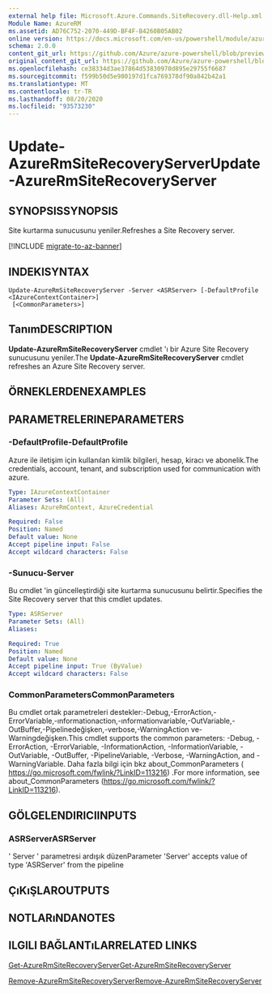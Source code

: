 ```yaml
---
external help file: Microsoft.Azure.Commands.SiteRecovery.dll-Help.xml
Module Name: AzureRM
ms.assetid: AD76C752-2070-449D-BF4F-B4260B05AB02
online version: https://docs.microsoft.com/en-us/powershell/module/azurerm.siterecovery/update-azurermsiterecoveryserver
schema: 2.0.0
content_git_url: https://github.com/Azure/azure-powershell/blob/preview/src/ResourceManager/SiteRecovery/Commands.SiteRecovery/help/Update-AzureRmSiteRecoveryServer.md
original_content_git_url: https://github.com/Azure/azure-powershell/blob/preview/src/ResourceManager/SiteRecovery/Commands.SiteRecovery/help/Update-AzureRmSiteRecoveryServer.md
ms.openlocfilehash: ce38334d3ae37864d53830970d895e29755f6687
ms.sourcegitcommit: f599b50d5e980197d1fca769378df90a842b42a1
ms.translationtype: MT
ms.contentlocale: tr-TR
ms.lasthandoff: 08/20/2020
ms.locfileid: "93573230"
---
```

# <span data-ttu-id="23cfc-101">Update-AzureRmSiteRecoveryServer</span><span class="sxs-lookup"><span data-stu-id="23cfc-101">Update-AzureRmSiteRecoveryServer</span></span>

## <span data-ttu-id="23cfc-102">SYNOPSIS</span><span class="sxs-lookup"><span data-stu-id="23cfc-102">SYNOPSIS</span></span>
<span data-ttu-id="23cfc-103">Site kurtarma sunucusunu yeniler.</span><span class="sxs-lookup"><span data-stu-id="23cfc-103">Refreshes a Site Recovery server.</span></span>

[!INCLUDE [migrate-to-az-banner](../../includes/migrate-to-az-banner.md)]

## <span data-ttu-id="23cfc-104">INDEKI</span><span class="sxs-lookup"><span data-stu-id="23cfc-104">SYNTAX</span></span>

```
Update-AzureRmSiteRecoveryServer -Server <ASRServer> [-DefaultProfile <IAzureContextContainer>]
 [<CommonParameters>]
```

## <span data-ttu-id="23cfc-105">Tanım</span><span class="sxs-lookup"><span data-stu-id="23cfc-105">DESCRIPTION</span></span>
<span data-ttu-id="23cfc-106">**Update-AzureRmSiteRecoveryServer** cmdlet 'ı bir Azure Site Recovery sunucusunu yeniler.</span><span class="sxs-lookup"><span data-stu-id="23cfc-106">The **Update-AzureRmSiteRecoveryServer** cmdlet refreshes an Azure Site Recovery server.</span></span>

## <span data-ttu-id="23cfc-107">ÖRNEKLERDEN</span><span class="sxs-lookup"><span data-stu-id="23cfc-107">EXAMPLES</span></span>

## <span data-ttu-id="23cfc-108">PARAMETRELERINE</span><span class="sxs-lookup"><span data-stu-id="23cfc-108">PARAMETERS</span></span>

### <span data-ttu-id="23cfc-109">-DefaultProfile</span><span class="sxs-lookup"><span data-stu-id="23cfc-109">-DefaultProfile</span></span>
<span data-ttu-id="23cfc-110">Azure ile iletişim için kullanılan kimlik bilgileri, hesap, kiracı ve abonelik.</span><span class="sxs-lookup"><span data-stu-id="23cfc-110">The credentials, account, tenant, and subscription used for communication with azure.</span></span>

```yaml
Type: IAzureContextContainer
Parameter Sets: (All)
Aliases: AzureRmContext, AzureCredential

Required: False
Position: Named
Default value: None
Accept pipeline input: False
Accept wildcard characters: False
```

### <span data-ttu-id="23cfc-111">-Sunucu</span><span class="sxs-lookup"><span data-stu-id="23cfc-111">-Server</span></span>
<span data-ttu-id="23cfc-112">Bu cmdlet 'in güncelleştirdiği site kurtarma sunucusunu belirtir.</span><span class="sxs-lookup"><span data-stu-id="23cfc-112">Specifies the Site Recovery server that this cmdlet updates.</span></span>

```yaml
Type: ASRServer
Parameter Sets: (All)
Aliases: 

Required: True
Position: Named
Default value: None
Accept pipeline input: True (ByValue)
Accept wildcard characters: False
```

### <span data-ttu-id="23cfc-113">CommonParameters</span><span class="sxs-lookup"><span data-stu-id="23cfc-113">CommonParameters</span></span>
<span data-ttu-id="23cfc-114">Bu cmdlet ortak parametreleri destekler:-Debug,-ErrorAction,-ErrorVariable,-ınformationaction,-ınformationvariable,-OutVariable,-OutBuffer,-Pipelinedeğişken,-verbose,-WarningAction ve-Warningdeğişken.</span><span class="sxs-lookup"><span data-stu-id="23cfc-114">This cmdlet supports the common parameters: -Debug, -ErrorAction, -ErrorVariable, -InformationAction, -InformationVariable, -OutVariable, -OutBuffer, -PipelineVariable, -Verbose, -WarningAction, and -WarningVariable.</span></span> <span data-ttu-id="23cfc-115">Daha fazla bilgi için bkz about_CommonParameters ( https://go.microsoft.com/fwlink/?LinkID=113216) .</span><span class="sxs-lookup"><span data-stu-id="23cfc-115">For more information, see about_CommonParameters (https://go.microsoft.com/fwlink/?LinkID=113216).</span></span>

## <span data-ttu-id="23cfc-116">GÖLGELENDIRICI</span><span class="sxs-lookup"><span data-stu-id="23cfc-116">INPUTS</span></span>

### <span data-ttu-id="23cfc-117">ASRServer</span><span class="sxs-lookup"><span data-stu-id="23cfc-117">ASRServer</span></span>
<span data-ttu-id="23cfc-118">' Server ' parametresi ardışık düzen</span><span class="sxs-lookup"><span data-stu-id="23cfc-118">Parameter 'Server' accepts value of type 'ASRServer' from the pipeline</span></span>

## <span data-ttu-id="23cfc-119">ÇıKıŞLAR</span><span class="sxs-lookup"><span data-stu-id="23cfc-119">OUTPUTS</span></span>

## <span data-ttu-id="23cfc-120">NOTLARıNDA</span><span class="sxs-lookup"><span data-stu-id="23cfc-120">NOTES</span></span>

## <span data-ttu-id="23cfc-121">ILGILI BAĞLANTıLAR</span><span class="sxs-lookup"><span data-stu-id="23cfc-121">RELATED LINKS</span></span>

[<span data-ttu-id="23cfc-122">Get-AzureRmSiteRecoveryServer</span><span class="sxs-lookup"><span data-stu-id="23cfc-122">Get-AzureRmSiteRecoveryServer</span></span>](./Get-AzureRmSiteRecoveryServer.md)

[<span data-ttu-id="23cfc-123">Remove-AzureRmSiteRecoveryServer</span><span class="sxs-lookup"><span data-stu-id="23cfc-123">Remove-AzureRmSiteRecoveryServer</span></span>](./Remove-AzureRmSiteRecoveryServer.md)
